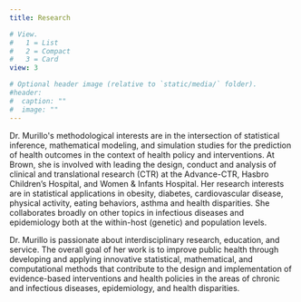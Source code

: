 ```yaml
---
title: Research 

# View.
#   1 = List
#   2 = Compact
#   3 = Card
view: 3

# Optional header image (relative to `static/media/` folder).
#header:
#  caption: ""
#  image: ""
---
```


Dr. Murillo's methodological interests are in the intersection of statistical inference, mathematical modeling, and simulation studies for the prediction of health outcomes in the context of health policy and interventions. At Brown, she is involved with leading the design, conduct and analysis of clinical and translational research (CTR) at the Advance-CTR, Hasbro Children’s Hospital, and Women & Infants Hospital. Her research interests are in statistical applications in obesity, diabetes, cardiovascular disease, physical activity, eating behaviors, asthma and health disparities. She collaborates broadly on other topics in infectious diseases and epidemiology both at the within-host (genetic) and population levels. 

Dr. Murillo is passionate about interdisciplinary research, education, and service. The overall goal of her work is to improve public health through developing and applying innovative statistical, mathematical, and computational methods that contribute to the design and implementation of evidence-based interventions and health policies in the areas of chronic and infectious diseases, epidemiology, and health disparities.

